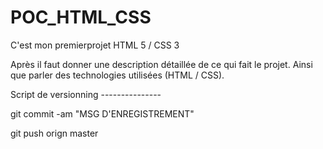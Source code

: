 # POC_HTML_CSS

C'est mon premierprojet HTML 5 / CSS 3

Après il faut donner une description détaillée de ce qui fait le projet. Ainsi que parler des technologies utilisées (HTML / CSS).

Script de versionning ---------------

git commit -am "MSG D'ENREGISTREMENT"

git push orign master